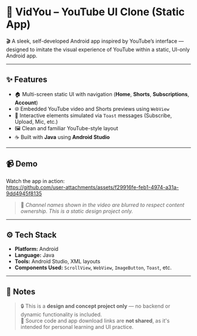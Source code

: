 # 📱 VidYou – YouTube UI Clone (Static App)

🎬 A sleek, self-developed Android app inspired by YouTube’s interface — designed to imitate the visual experience of YouTube within a static, UI-only Android app.

---

## ✨ Features

- 🏠 Multi-screen static UI with navigation (**Home**, **Shorts**, **Subscriptions**, **Account**)
- 🌐 Embedded YouTube video and Shorts previews using `WebView`
- 🎯 Interactive elements simulated via `Toast` messages (Subscribe, Upload, Mic, etc.)
- 🖼️ Clean and familiar YouTube-style layout
- ☕ Built with **Java** using **Android Studio**

---

## 📹 Demo

Watch the app in action:  
https://github.com/user-attachments/assets/f29916fe-feb1-4974-a31a-9dd4945f8135




> 📌 *Channel names shown in the video are blurred to respect content ownership. This is a static design project only.*

---

## ⚙️ Tech Stack

- **Platform:** Android
- **Language:** Java
- **Tools:** Android Studio, XML layouts
- **Components Used:** `ScrollView`, `WebView`, `ImageButton`, `Toast`, etc.

---

## 📝 Notes

> 🔒 This is a **design and concept project only** — no backend or dynamic functionality is included.  
> 📁 Source code and app download links are **not shared**, as it's intended for personal learning and UI practice.
